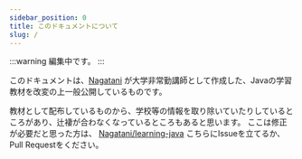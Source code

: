 ```yaml
---
sidebar_position: 0
title: このドキュメントについて
slug: /
---
```


:::warning
編集中です。
:::

このドキュメントは、<a href="https://nagatani.me">Nagatani</a> が大学非常勤講師として作成した、Javaの学習教材を改変の上一般公開しているものです。

教材として配布しているものから、学校等の情報を取り除いていたりしているところがあり、辻褄が合わなくなっているところもあると思います。
ここは修正が必要だと思った方は、 <a href="https://github.com/Nagatani/learning-java" target="_blank">Nagatani/learning-java</a> こちらにIssueを立てるか、Pull Requestをください。




